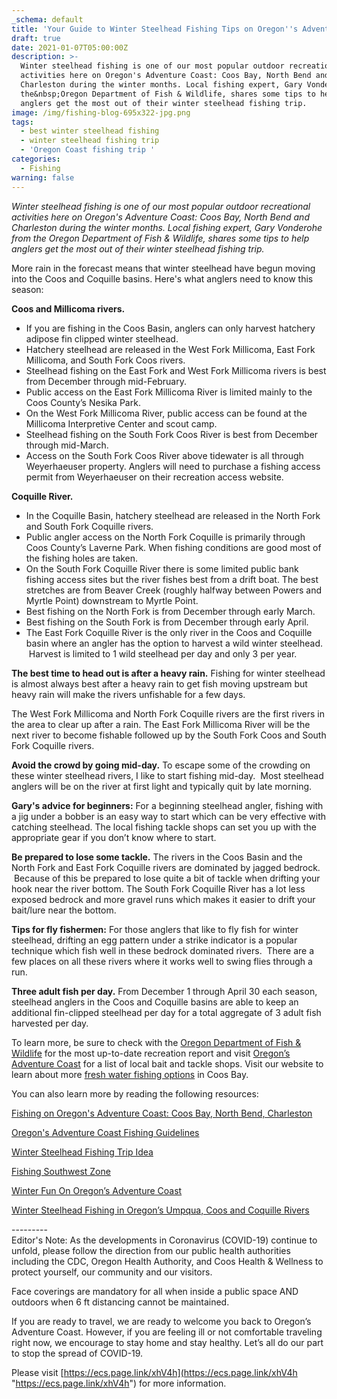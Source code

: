 ```yaml
---
_schema: default
title: 'Your Guide to Winter Steelhead Fishing Tips on Oregon''s Adventure Coast '
draft: true
date: 2021-01-07T05:00:00Z
description: >-
  Winter steelhead fishing is one of our most popular outdoor recreational
  activities here on Oregon's Adventure Coast: Coos Bay, North Bend and
  Charleston during the winter months. Local fishing expert, Gary Vonderohe from
  the&nbsp;Oregon Department of Fish & Wildlife, shares some tips to help
  anglers get the most out of their winter steelhead fishing trip.
image: /img/fishing-blog-695x322-jpg.png
tags:
  - best winter steelhead fishing
  - winter steelhead fishing trip
  - 'Oregon Coast fishing trip '
categories:
  - Fishing
warning: false
---
```

*Winter steelhead fishing is one of our most popular outdoor recreational activities here on Oregon's Adventure Coast: Coos Bay, North Bend and Charleston during the winter months. Local fishing expert, Gary Vonderohe from the&nbsp;Oregon Department of Fish & Wildlife, shares some tips to help anglers get the most out of their winter steelhead fishing trip.*

More rain in the forecast means that winter steelhead have begun moving into the Coos and Coquille basins. Here's what anglers need to know this season:

**Coos and Millicoma rivers.**

* If you are fishing in the Coos Basin, anglers can only harvest hatchery adipose fin clipped winter steelhead.
* Hatchery steelhead are released in the West Fork Millicoma, East Fork Millicoma, and South Fork Coos rivers.
* Steelhead fishing on the East Fork and West Fork Millicoma rivers is best from December through mid-February.
* Public access on the East Fork Millicoma River is limited mainly to the Coos County’s Nesika Park.
* On the West Fork Millicoma River, public access can be found at the Millicoma Interpretive Center and scout camp.
* Steelhead fishing on the South Fork Coos River is best from December through mid-March.
* Access on the South Fork Coos River above tidewater is all through Weyerhaeuser property. Anglers will need to purchase a fishing access permit from Weyerhaeuser on their recreation access website.

**Coquille River.**

* In the Coquille Basin, hatchery steelhead are released in the North Fork and South Fork Coquille rivers.
* Public angler access on the North Fork Coquille is primarily through Coos County’s Laverne Park. When fishing conditions are good most of the fishing holes are taken.
* On the South Fork Coquille River there is some limited public bank fishing access sites but the river fishes best from a drift boat. The best stretches are from Beaver Creek (roughly halfway between Powers and Myrtle Point) downstream to Myrtle Point.
* Best fishing on the North Fork is from December through early March.
* Best fishing on the South Fork is from December through early April.
* The East Fork Coquille River is the only river in the Coos and Coquille basin where an angler has the option to harvest a wild winter steelhead. &nbsp;Harvest is limited to 1 wild steelhead per day and only 3 per year.

**The best time to head out is after a heavy rain.** Fishing for winter steelhead is almost always best after a heavy rain to get fish moving upstream but heavy rain will make the rivers unfishable for a few days.

The West Fork Millicoma and North Fork Coquille rivers are the first rivers in the area to clear up after a rain. The East Fork Millicoma River will be the next river to become fishable followed up by the South Fork Coos and South Fork Coquille rivers.

**Avoid the crowd by going mid-day.** To escape some of the crowding on these winter steelhead rivers, I like to start fishing mid-day. &nbsp;Most steelhead anglers will be on the river at first light and typically quit by late morning.

**Gary's advice for beginners:** For a beginning steelhead angler, fishing with a jig under a bobber is an easy way to start which can be very effective with catching steelhead. The local fishing tackle shops can set you up with the appropriate gear if you don’t know where to start.

**Be prepared to lose some tackle.** The rivers in the Coos Basin and the North Fork and East Fork Coquille rivers are dominated by jagged bedrock. &nbsp;Because of this be prepared to lose quite a bit of tackle when drifting your hook near the river bottom. The South Fork Coquille River has a lot less exposed bedrock and more gravel runs which makes it easier to drift your bait/lure near the bottom.

**Tips for fly fishermen:** For those anglers that like to fly fish for winter steelhead, drifting an egg pattern under a strike indicator is a popular technique which fish well in these bedrock dominated rivers. &nbsp;There are a few places on all these rivers where it works well to swing flies through a run.

**Three adult fish per day.** From December 1 through April 30 each season, steelhead anglers in the Coos and Coquille basins are able to keep an additional fin-clipped steelhead per day for a total aggregate of 3 adult fish harvested per day.

To learn more, be sure to check with the&nbsp;[Oregon Department of Fish & Wildlife](https://www.dfw.state.or.us/resources/fishing/)&nbsp;for the most up-to-date recreation report and visit&nbsp;[Oregon’s Adventure Coast](https://oregonsadventurecoast.com/equipment-rent-and-buy)&nbsp;for a list of local bait and tackle shops. Visit our website to learn about more&nbsp;[fresh water fishing options](https://oregonsadventurecoast.com/tripideas/fresh-water-fishing-options--by-body-of-water)&nbsp;in Coos Bay.

You can also learn more by reading the following resources:

[Fishing on Oregon's Adventure Coast: Coos Bay, North Bend, Charleston](https://www.oregonsadventurecoast.com/fishing/)

[Oregon's Adventure Coast Fishing Guidelines](https://www.oregonsadventurecoast.com/img/rackcard-fishing-03-18.pdf)

[Winter Steelhead Fishing Trip Idea](https://www.oregonsadventurecoast.com/tripideas/winter-steelhead-fishing-trip-idea/)

[Fishing Southwest Zone](https://myodfw.com/fishing/southwest-zone)

[Winter Fun On Oregon’s Adventure Coast](https://www.oregonsadventurecoast.com/tripideas/winter-fun-in-oregons-adventure-coast/)

[Winter Steelhead Fishing in Oregon’s Umpqua, Coos and Coquille Rivers](https://www.bestfishinginamerica.com/OR-winter-steelhead-umpqua-coos.html)

\---------<br>
Editor's Note: As the developments in Coronavirus (COVID-19) continue to unfold, please follow the direction from our public health authorities including the CDC, Oregon Health Authority, and Coos Health & Wellness to protect yourself, our community and our visitors.

Face coverings are mandatory for all when inside a public space AND outdoors when 6 ft distancing cannot be maintained.

If you are ready to travel, we are ready to welcome you back to Oregon’s Adventure Coast. However, if you are feeling ill or not comfortable traveling right now, we encourage to stay home and stay healthy. Let’s all do our part to stop the spread of COVID-19.

Please visit [https://ecs.page.link/xhV4h](https://ecs.page.link/xhV4h "https://ecs.page.link/xhV4h") for more information.